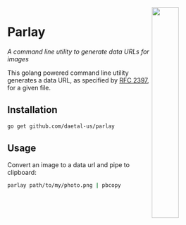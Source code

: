 <img src="http://daetal.us/static/media/dataurl.png" align="right" width="35%">

# Parlay
_A command line utility to generate data URLs for images_

This golang powered command line utility generates a data URL, as specified by [RFC 2397](//tools.ietf.org/html/rfc2397), for a given file.

## Installation

```bash
go get github.com/daetal-us/parlay
```

## Usage

Convert an image to a data url and pipe to clipboard:

```bash
parlay path/to/my/photo.png | pbcopy
```
